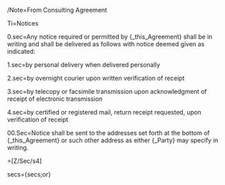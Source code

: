/Note=From Consulting Agreement
 
Ti=Notices

0.sec=Any notice required or permitted by {_this_Agreement} shall be in writing and shall be delivered as follows with notice deemed given as indicated:

1.sec=by personal delivery when delivered personally

2.sec=by overnight courier upon written verification of receipt

3.sec=by telecopy or facsimile transmission upon acknowledgment of receipt of electronic transmission

4.sec=by certified or registered mail, return receipt requested, upon verification of receipt

00.Sec=Notice shall be sent to the addresses set forth at the bottom of {_this_Agreement} or such other address as either {_Party} may specify in writing.

=[Z/Sec/s4]

secs={secs;or}
